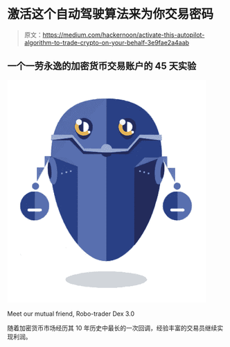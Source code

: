 # 激活这个自动驾驶算法来为你交易密码

> 原文：<https://medium.com/hackernoon/activate-this-autopilot-algorithm-to-trade-crypto-on-your-behalf-3e9fae2a4aab>

## 一个一劳永逸的加密货币交易账户的 45 天实验

![](img/3b6e28638906fe438df1f3b44dfdba08.png)

Meet our mutual friend, Robo-trader Dex 3.0

随着加密货币市场经历其 10 年历史中最长的一次回调，经验丰富的交易员继续实现利润。